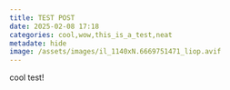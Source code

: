 ```yaml
---
title: TEST POST
date: 2025-02-08 17:18
categories: cool,wow,this_is_a_test,neat
metadate: hide
image: /assets/images/il_1140xN.6669751471_liop.avif
---
```

cool test!